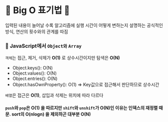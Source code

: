 # :bell: Big O 표기법 :bell:
입력된 내용이 늘어날 수록 알고리즘에 실행 시간이 어떻게 변하는지 설명하는 공식적인 방식, 연산의 횟수와의 관계를 따짐

### :balloon: **JavaScript**에서 `Object와` `Array`
`객체`는 접근, 제거, 삭제가 **O(1)** 로 상수시간이지만 탐색은 **O(N)** 
+ Object.keys(): O(N)
+ Object.values(): O(N)
+ Object.entries(): O(N)
+ Object.hasOwnProperty(): O(1) => Key값으로 접근해서 판단하므로 상수시간  

`배열`은 접근은 **O(1)**, 삽입과 삭제는 위치에 따라 다르다
#### `push`와 `pop`은 **O(1)** 을 따르지만 `shift`와 `unshift`가 O(N)인 이유는 인덱스의 재정렬 때문. sort의 **O(nlogn)** 을 제외하곤 대부분 **O(N)**